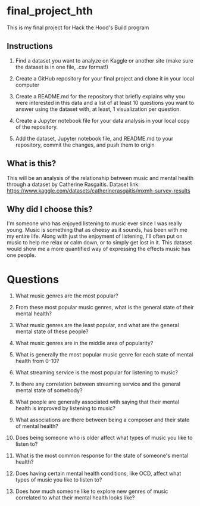 # final_project_hth
This is my final project for Hack the Hood's Build program

## Instructions
1. Find a dataset you want to analyze on Kaggle or another site (make sure the dataset is in one file, .csv format!)

2. Create a GitHub repository for your final project and clone it in your local computer

3. Create a README.md for the repository that briefly explains why you were interested in this data and a list of at least 10 questions you want to answer using the dataset with, at least, 1 visualization per question. 

4. Create a Jupyter notebook file for your data analysis in your local copy of the repository.

5. Add the dataset, Jupyter notebook file, and README.md to your repository, commit the changes, and push them to origin

## What is this?
This will be an analysis of the relationship between music and mental health through a dataset by Catherine Rasgaitis.
Dataset link: https://www.kaggle.com/datasets/catherinerasgaitis/mxmh-survey-results 

## Why did I choose this?
I'm someone who has enjoyed listening to music ever since I was really young. Music is something that as cheesy as it sounds, has been with me my entire life. Along with just the enjoyment of listening, I'll often put on music to help me relax or calm down, or to simply get lost in it. This dataset would show me a more quantified way of expressing the effects music has one people.

# Questions
1. What music genres are the most popular?

2. From these most popular music genres, what is the general state of their mental health?

3. What music genres are the least popular, and what are the general mental state of these people?

4. What music genres are in the middle area of popularity?

5. What is generally the most popular music genre for each state of mental health from 0-10?

6. What streaming service is the most popular for listening to music?

7. Is there any correlation between streaming service and the general mental state of somebody?

8. What people are generally associated with saying that their mental health is improved by listening to music?

9. What associations are there between being a composer and their state of mental health?
 
10. Does being someone who is older affect what types of music you like to listen to?

11. What is the most common response for the state of someone's mental health?

12. Does having certain mental health conditions, like OCD, affect what types of music you like to listen to?

13. Does how much someone like to explore new genres of music correlated to what their mental health looks like?
